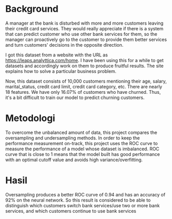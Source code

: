 # Background

A manager at the bank is disturbed with more and more customers leaving their credit card services. They would really appreciate if there is a system that can predict customer who use other bank services for them, so the manager can proactively go to the customer to provide them better services and turn customers' decisions in the opposite direction.

I got this dataset from a website with the URL as https://leaps.analyttica.com/home. I have been using this for a while to get datasets and accordingly work on them to produce fruitful results. The site explains how to solve a particular business problem.

Now, this dataset consists of 10,000 customers mentioning their age, salary, marital_status, credit card limit, credit card category, etc. There are nearly 18 features. We have only 16.07% of customers who have churned. Thus, it's a bit difficult to train our model to predict churning customers.

# Metodologi

To overcome the unbalanced amount of data, this project compares the oversampling and undersampling methods. In order to keep the performance measurement on-track, this project uses the ROC curve to measure the performance of a model whose dataset is imbalanced. ROC curve that is close to 1 means that the model built has good performance with an optimal cutoff value and avoids high variance/overfitting.

# Hasil

Oversampling produces a better ROC curve of 0.94 and has an accuracy of 92% on the neural network. So this result is considered to be able to distinguish which customers switch bank services/use two or more bank services, and which customers continue to use bank services
